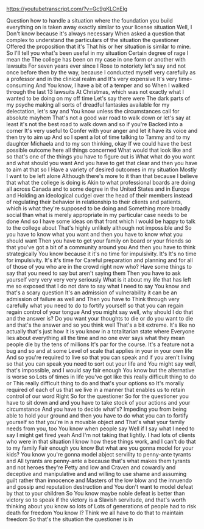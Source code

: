 https://youtubetranscript.com/?v=Gc9gKLCnElg

 Question how to handle a situation where the foundation you build everything on is taken away exactly similar to your license situation Well, I Don't know because it's always necessary When asked a question that complex to understand the particulars of the situation the questioner Offered the proposition that it's That his or her situation is similar to mine. So I'll tell you what's been useful in my situation Certain degree of rage I mean the The college has been on my case in one form or another with lawsuits For seven years ever since I Rose to notoriety let's say and not once before then by the way, because I conducted myself very carefully as a professor and in the clinical realm and It's very expensive It's very time-consuming And You know, I have a bit of a temper and so When I walked through the last 13 lawsuits At Christmas, which was not exactly what I wanted to be doing on my off time Let's say there were The dark parts of my psyche making all sorts of dreadful fantasies available for my delectation, let's say and You know unless the circumstances call for absolute mayhem That's not a good war road to walk down or let's say at least it's not the best road to walk down and so if you're Backed into a corner It's very useful to Confer with your anger and let it have its voice and then try to aim up And so I spent a lot of time talking to Tammy and to my daughter Michaela and to my son thinking, okay If we could have the best possible outcome here all things concerned What would that look like and so that's one of the things you have to figure out is What what do you want and what should you want And you have to get that clear and then you have to aim at that so I Have a variety of desired outcomes in my situation Mostly I want to be left alone Although there's more to it than that because I believe that what the college is doing is Akin to what professional boards are doing all across Canada and to some degree in the United States and in Europe and Holding an ideological cudgel over the head of their members instead of regulating their behavior in relationship to their clients and patients, which is what they're supposed to be doing and Something more broadly social than what is merely appropriate in my particular case needs to be done And so I have some ideas on that front which I would be happy to talk to the college about That's highly unlikely although not impossible and So you have to know what you want and then you have to know what you should want Then you have to get your family on board or your friends so that you've got a bit of a community around you And then you have to think strategically You know because it it's no time for impulsivity. It's It's no time for impulsivity. It's it's time for Careful preparation and planning and for all of those of you who are in the crowd right now who? Have some things to say that you need to say but aren't saying them Then you have to ask yourself very very very very seriously What is it about my life that has left me so exposed that I do not dare to say what I need to say You know and that's a scary question It's an admission of vulnerability it can be an admission of failure as well and Then you have to Think through very carefully what you need to do to fortify yourself so that you can regain regain control of your tongue And you might say well, why should I do that and the answer is? Do you want your thoughts to die or do you want to die and that's the answer and so you think well That's a bit extreme. It's like no actually that's just how it is you know in a totalitarian state where Everyone lies about everything all the time and no one ever says what they mean people die by the tens of millions It's par for the course. It's a feature not a bug and so and at some Level of scale that applies in your in your own life And so you're required to live so that you can speak and if you aren't living so that you can speak you need to sort out your life and You might say well, that's impossible, and I would say fair enough You know but the alternative is worse so Lots of times in life you've got like this really difficult thing to do or This really difficult thing to do and that's your options so It's morally required of each of us that we live in a manner that enables us to retain control of our word Right So for the questioner So for the questioner you have to sit down and and you have to take stock of your actions and your circumstance And you have to decide what's? Impeding you from being able to hold your ground and then you have to do what you can to fortify yourself so that you're in a movable object and That's what your family needs from you, too You know when people say Well if I say what I need to say I might get fired yeah And I'm not taking that lightly. I had lots of clients who were in that situation I know how these things work, and I can't do that to my family Fair enough you know But what are you gonna model for your kids? You know you're gonna model abject servility to penny-ante tyrants and All tyrants are penny-ante a because that's what makes them tyrants and not heroes they're Petty and low and Craven and cowardly and deceptive and manipulative and and willing to use shame and assuming guilt rather than innocence and Masters of the low blow and the innuendo and gossip and reputation destruction and You don't want to model defeat by that to your children So You know maybe noble defeat is better than victory so to speak if the victory is a Slavish servitude, and that's worth thinking about you know so lots of Lots of generations of people had to risk death for freedom You know I? Think we all have to do that to maintain freedom So that's the situation the questioner is in